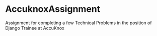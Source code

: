 # AccuknoxAssignment
Assignment for completing a few Technical Problems in the position of Django Trainee at AccuKnox
